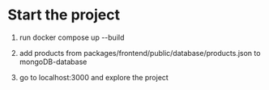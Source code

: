 # Start the project

1. run docker compose up --build  

2. add products from packages/frontend/public/database/products.json to mongoDB-database

3. go to localhost:3000 and explore the project
